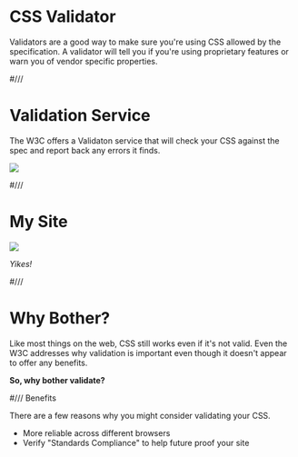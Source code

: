 # CSS Validator

Validators are a good way to make sure you're using CSS allowed by the specification. A validator will tell you if you're using proprietary features or warn you of vendor specific properties.


#///


# Validation Service

The W3C offers a Validaton service that will check your CSS against the spec and report back any errors it finds.

![](/resources/css/validator-service.png)


#///


# My Site

![](/resources/css/validator.png)

_Yikes!_


#///

# Why Bother?

Like most things on the web, CSS still works even if it's not valid. Even the W3C addresses why validation is important even though it doesn't appear to offer any benefits.

**So, why bother validate?**



#/// Benefits

There are a few reasons why you might consider validating your CSS.

* More reliable across different browsers
* Verify "Standards Compliance" to help future proof your site